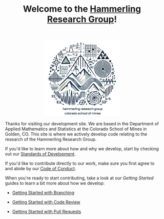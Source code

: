<h1 align="center">Welcome to the <a href="https://ams.mines.edu/hammerling-research-group/">Hammerling Research Group</a>!</h1><br>

<p align="center">
  <a href="https://ams.mines.edu/hammerling-research-group/">
    <img src="https://github.com/Hammerling-Research-Group/.github/blob/352e42519c15af85a52fc2ed1a16695ad71d2994/profile/logo/hrg1.png" alt="HRG logo" width="250" height="250">
  </a>
</p>

Thanks for visiting our development site. We are based in the Department of Applied Mathematics and Statistics at the Colorado School of Mines in Golden, CO. This site is where we actively develop code relating to the research of the Hammerling Research Group.

If you'd like to learn more about how and why we develop, start by checking out our [Standards of Development](https://github.com/Hammerling-Research-Group/.github/blob/01338522301ab2604fc11e95e9ef75cdde24752e/Standards.md). 

If you'd like to contribute directly to our work, make sure you first agree to and abide by our [Code of Conduct](https://github.com/Hammerling-Research-Group/.github/blob/c2b84cdf1b723a4b23627b2aa59212aefd26b5cc/Code%20of%20Conduct.md). 

When you're ready to start contributing, take a look at our *Getting Started* guides to learn a bit more about how we develop:

  - [Getting Started with Branching](https://github.com/Hammerling-Research-Group/.github/blob/8848c3869236473a0669ec75fcfd7c539440f640/guides/branching.md)

  - [Getting Started with Code Review](https://github.com/Hammerling-Research-Group/.github/blob/8848c3869236473a0669ec75fcfd7c539440f640/guides/code%20review.md)

  - [Getting Started with Pull Requests](https://github.com/Hammerling-Research-Group/.github/blob/8848c3869236473a0669ec75fcfd7c539440f640/guides/pull%20requests.md)

<!--

**Here are some ideas to get you started:**

<p align="center">
  <a href="https://getbootstrap.com/docs/">Bootstrap</a>
  ·
  <a href="https://icons.getbootstrap.com/">Bootstrap Icons</a>
  ·
  <a href="https://themes.getbootstrap.com/">Themes</a>
  ·
  <a href="https://blog.getbootstrap.com/">Blog</a>
</p>


🙋‍♀️ A short introduction - what is your organization all about?
🌈 Contribution guidelines - how can the community get involved?
👩‍💻 Useful resources - where can the community find your docs? Is there anything else the community should know?
🍿 Fun facts - what does your team eat for breakfast?
🧙 Remember, you can do mighty things with the power of [Markdown](https://docs.github.com/github/writing-on-github/getting-started-with-writing-and-formatting-on-github/basic-writing-and-formatting-syntax)
-->
